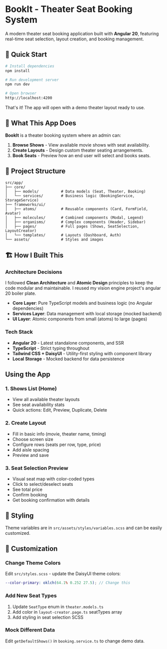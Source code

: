 # BookIt - Theater Seat Booking System

A modern theater seat booking application built with **Angular 20**, featuring real-time seat selection, layout creation, and booking management.

## 🚀 Quick Start

```bash
# Install dependencies
npm install

# Run development server
npm run dev

# Open browser
http://localhost:4200
```

That's it! The app will open with a demo theater layout ready to use.

## 🎯 What This App Does

**BookIt** is a theater booking system where an admin can:

1. **Browse Shows** - View available movie shows with seat availability.
2. **Create Layouts** - Design custom theater seating arrangements.
3. **Book Seats** - Preview how an end user will select and books seats.

## 📁 Project Structure

```
src/app/
├── core/
│   ├── models/          # Data models (Seat, Theater, Booking)
│   └── services/        # Business logic (BookingService, StorageService)
├── frameworks/ui/
│   ├── atoms/           # Reusable components (Card, FormField, Avatar)
│   ├── molecules/       # Combined components (Modal, Legend)
│   ├── organisms/       # Complex components (Header, Sidebar)
│   ├── pages/           # Full pages (Shows, SeatSelection, LayoutCreator)
│   └── templates/       # Layouts (Dashboard, Auth)
└── assets/              # Styles and images
```

## 🏗️ How I Built This

### Architecture Decisions

I followed **Clean Architecture** and **Atomic Design** principles to keep the code modular and maintainable. I reused my vision engine project's angular 20 boiler plate.

- **Core Layer**: Pure TypeScript models and business logic (no Angular dependencies)
- **Services Layer**: Data management with local storage (mocked backend)
- **UI Layer**: Atomic components from small (atoms) to large (pages)

### Tech Stack

- **Angular 20** - Latest standalone components, and SSR
- **TypeScript** - Strict typing throughout
- **Tailwind CSS + DaisyUI** - Utility-first styling with component library
- **Local Storage** - Mocked backend for data persistence

## Using the App

### 1. Shows List (Home)

- View all available theater layouts
- See seat availability stats
- Quick actions: Edit, Preview, Duplicate, Delete

### 2. Create Layout

- Fill in basic info (movie, theater name, timing)
- Choose screen size
- Configure rows (seats per row, type, price)
- Add aisle spacing
- Preview and save

### 3. Seat Selection Preview

- Visual seat map with color-coded types
- Click to select/deselect seats
- See total price
- Confirm booking
- Get booking confirmation with details

## 🎨 Styling

Theme variables are in `src/assets/styles/variables.scss` and can be easily customized.

## 🔧 Customization

### Change Theme Colors

Edit `src/styles.scss` - update the DaisyUI theme colors:

```scss
--color-primary: oklch(64.1% 0.252 27.5); // Change this
````

### Add New Seat Types

1. Update `SeatType` enum in `theater.models.ts`
2. Add color in `layout-creator.page.ts` seatTypes array
3. Add styling in seat selection SCSS

### Mock Different Data

Edit `getDefaultShows()` in `booking.service.ts` to change demo data.

